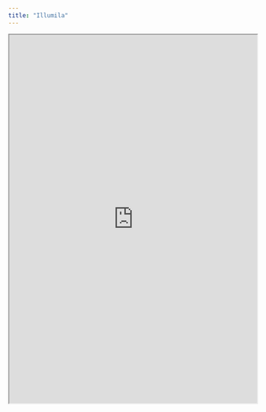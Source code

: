 ```yaml
---
title: "Illumila"
---
```




<iframe height="750" width="100%" src="https://ewelton.github.io/ktest/wiki.html#Illumila"></iframe>
